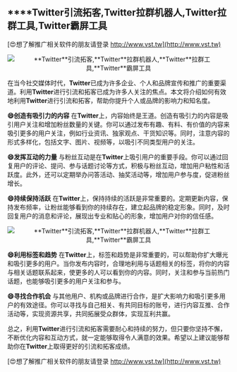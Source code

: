 ## ****Twitter**引流拓客,**Twitter**拉群机器人,**Twitter**拉群工具,**Twitter**霸屏工具**

[😍想了解推广相关软件的朋友请登录 http://www.vst.tw](http://www.vst.tw)

 <center><img src="https://vst.tw/MP4/tuiguang/png/8.png" alt="**Twitter**引流拓客,**Twitter**拉群机器人,**Twitter**拉群工具,**Twitter**霸屏工具"></center>

在当今社交媒体时代，**Twitter**已成为许多企业、个人和品牌宣传和推广的重要渠道。利用**Twitter**进行引流和拓客已成为许多人关注的焦点。本文将介绍如何有效地利用**Twitter**进行引流和拓客，帮助你提升个人或品牌的影响力和知名度。

**😄创造有吸引力的内容**
在**Twitter**上，内容始终是王道。创造有吸引力的内容是吸引用户关注和增加粉丝数量的关键。你可以通过发布有趣、有料、有价值的内容来吸引更多的用户关注，例如行业资讯、独家观点、干货知识等。同时，注意内容的形式多样化，包括文字、图片、视频等，以吸引不同类型用户的关注。

**😄发挥互动的力量**
与粉丝互动是在**Twitter**上吸引用户的重要手段。你可以通过回复用户的评论、提问、参与话题讨论等方式，积极与粉丝互动，增加用户粘性和活跃度。此外，还可以定期举办问答活动、抽奖活动等，增加用户参与度，促进粉丝增长。

**😄持续保持活跃**
在**Twitter**上，保持持续的活跃是非常重要的。定期更新内容，保持发布频率，让粉丝能够看到你的持续存在，建立起品牌的稳定形象。同时，及时回复用户的消息和评论，展现出专业和贴心的形象，增加用户对你的信任感。

 <center><img src="https://vst.tw/MP4/tuiguang/png/4.png" alt="**Twitter**引流拓客,**Twitter**拉群机器人,**Twitter**拉群工具,**Twitter**霸屏工具"></center>

**😄利用标签和趋势**
在**Twitter**上，标签和趋势是非常重要的，可以帮助你扩大曝光和吸引更多的用户。当你发布内容时，合理地利用与话题相关的标签，将你的内容与相关话题联系起来，使更多的人可以看到你的内容。同时，关注和参与当前热门话题，也能够吸引更多的用户关注和参与。

**😄寻找合作机会**
与其他用户、机构或品牌进行合作，是扩大影响力和吸引更多用户的有效途径。你可以寻找与自己相关、有共同目标的账号，进行内容互推、合作活动等，实现资源共享，共同拓展受众群体，实现互利共赢。

总之，利用**Twitter**进行引流和拓客需要耐心和持续的努力，但只要你坚持不懈，不断优化内容和互动方式，就一定能够取得令人满意的效果。希望以上建议能够帮助你在**Twitter**上取得更好的引流和拓客成绩。

[😍想了解推广相关软件的朋友请登录 http://www.vst.tw](http://www.vst.tw)



